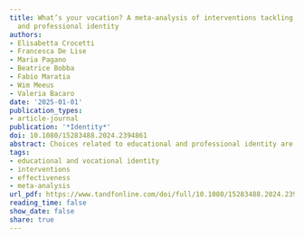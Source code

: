 ```yaml
---
title: What’s your vocation? A meta-analysis of interventions tackling youth educational
  and professional identity
authors:
- Elisabetta Crocetti
- Francesca De Lise
- Maria Pagano
- Beatrice Bobba
- Fabio Maratia
- Wim Meeus
- Valeria Bacaro
date: '2025-01-01'
publication_types:
- article-journal
publication: '*Identity*'
doi: 10.1080/15283488.2024.2394861
abstract: Choices related to educational and professional identity are critical in defining how adolescents and emerging adults find an area of study and a future occupation that may fit their interests, talents, and aspirations. This meta-analysis aimed to comprehensively identify psychosocial interventions promoting youth educational and professional identity and critically appraise their effectiveness. Studies could be published in any language and year, and both journal articles and gray literature were considered. Multiple search strategies were applied to identify eligible studies. A total of 17 studies, comprising 3,617 participants (ninterventions = 1,049; ncontrol = 2,568), were included in the meta-analysis. Results highlighted that interventions were effective, with medium effect sizes, for both educational (Cohen’s d = 0.56 [0.35; 0.77], p = .001) and professional (first follow-up: d = 0.51 [0.38; 0.64], p = .001; last follow-up: d = 0.63 [0.42; 0.84], p = .001) identity. To tackle for whom and under which conditions interventions were more effective, moderating analyses were performed. However, moderating factors related to the characteristics of the samples (e.g. gender composition, mean age of participants) and the interventions (e.g. duration, time-lag between baseline and first follow-up) were found to be non-significant. Guidelines for future intervention research are discussed.
tags:
- educational and vocational identity
- interventions
- effectiveness
- meta-analysis
url_pdf: https://www.tandfonline.com/doi/full/10.1080/15283488.2024.2394861
reading_time: false
show_date: false
share: true
---
```

